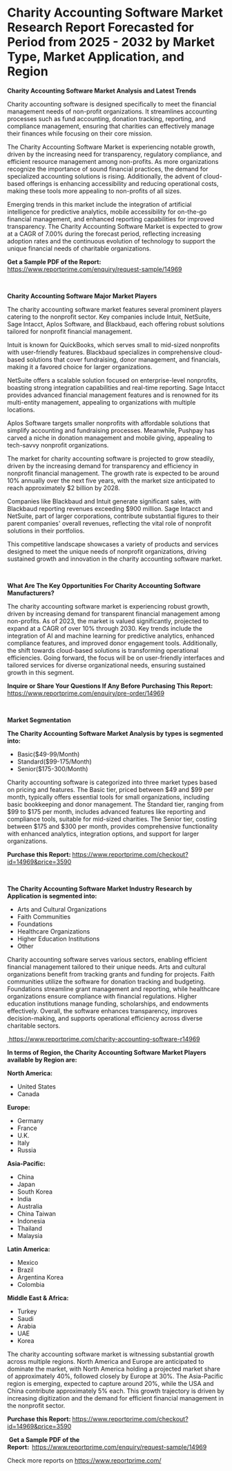 <p><h1>Charity Accounting Software Market Research Report Forecasted for Period from 2025 -  2032 by Market Type, Market Application, and Region</h1></p><p><strong>Charity Accounting Software Market Analysis and Latest Trends</strong></p>
<p><p>Charity accounting software is designed specifically to meet the financial management needs of non-profit organizations. It streamlines accounting processes such as fund accounting, donation tracking, reporting, and compliance management, ensuring that charities can effectively manage their finances while focusing on their core mission. </p><p>The Charity Accounting Software Market is experiencing notable growth, driven by the increasing need for transparency, regulatory compliance, and efficient resource management among non-profits. As more organizations recognize the importance of sound financial practices, the demand for specialized accounting solutions is rising. Additionally, the advent of cloud-based offerings is enhancing accessibility and reducing operational costs, making these tools more appealing to non-profits of all sizes.</p><p>Emerging trends in this market include the integration of artificial intelligence for predictive analytics, mobile accessibility for on-the-go financial management, and enhanced reporting capabilities for improved transparency. The Charity Accounting Software Market is expected to grow at a CAGR of 7.00% during the forecast period, reflecting increasing adoption rates and the continuous evolution of technology to support the unique financial needs of charitable organizations.</p></p>
<p><strong>Get a Sample PDF of the Report:&nbsp;</strong> <a href="https://www.reportprime.com/enquiry/request-sample/14969?utm_campaign=2177&utm_medium=2&utm_source=Github&utm_content=ia&utm_term=20032025&utm_id=charity-accounting-software">https://www.reportprime.com/enquiry/request-sample/14969</a></p>
<p>&nbsp;</p>
<p><strong>Charity Accounting Software Major Market Players</strong></p>
<p><p>The charity accounting software market features several prominent players catering to the nonprofit sector. Key companies include Intuit, NetSuite, Sage Intacct, Aplos Software, and Blackbaud, each offering robust solutions tailored for nonprofit financial management.</p><p>Intuit is known for QuickBooks, which serves small to mid-sized nonprofits with user-friendly features. Blackbaud specializes in comprehensive cloud-based solutions that cover fundraising, donor management, and financials, making it a favored choice for larger organizations.</p><p>NetSuite offers a scalable solution focused on enterprise-level nonprofits, boasting strong integration capabilities and real-time reporting. Sage Intacct provides advanced financial management features and is renowned for its multi-entity management, appealing to organizations with multiple locations.</p><p>Aplos Software targets smaller nonprofits with affordable solutions that simplify accounting and fundraising processes. Meanwhile, Pushpay has carved a niche in donation management and mobile giving, appealing to tech-savvy nonprofit organizations.</p><p>The market for charity accounting software is projected to grow steadily, driven by the increasing demand for transparency and efficiency in nonprofit financial management. The growth rate is expected to be around 10% annually over the next five years, with the market size anticipated to reach approximately $2 billion by 2028.</p><p>Companies like Blackbaud and Intuit generate significant sales, with Blackbaud reporting revenues exceeding $900 million. Sage Intacct and NetSuite, part of larger corporations, contribute substantial figures to their parent companies' overall revenues, reflecting the vital role of nonprofit solutions in their portfolios.</p><p>This competitive landscape showcases a variety of products and services designed to meet the unique needs of nonprofit organizations, driving sustained growth and innovation in the charity accounting software market.</p></p>
<p>&nbsp;</p>
<p><strong>What Are The Key Opportunities For Charity Accounting Software Manufacturers?</strong></p>
<p><p>The charity accounting software market is experiencing robust growth, driven by increasing demand for transparent financial management among non-profits. As of 2023, the market is valued significantly, projected to expand at a CAGR of over 10% through 2030. Key trends include the integration of AI and machine learning for predictive analytics, enhanced compliance features, and improved donor engagement tools. Additionally, the shift towards cloud-based solutions is transforming operational efficiencies. Going forward, the focus will be on user-friendly interfaces and tailored services for diverse organizational needs, ensuring sustained growth in this segment.</p></p>
<p><strong>Inquire or Share Your Questions If Any Before Purchasing This Report:</strong> <a href="https://www.reportprime.com/enquiry/pre-order/14969?utm_campaign=2177&utm_medium=2&utm_source=Github&utm_content=ia&utm_term=20032025&utm_id=charity-accounting-software">https://www.reportprime.com/enquiry/pre-order/14969</a></p>
<p>&nbsp;</p>
<p><strong>Market Segmentation</strong></p>
<p><strong>The Charity Accounting Software Market Analysis by types is segmented into:</strong></p>
<p><ul><li>Basic($49-99/Month)</li><li>Standard($99-175/Month)</li><li>Senior($175-300/Month)</li></ul></p>
<p><p>Charity accounting software is categorized into three market types based on pricing and features. The Basic tier, priced between $49 and $99 per month, typically offers essential tools for small organizations, including basic bookkeeping and donor management. The Standard tier, ranging from $99 to $175 per month, includes advanced features like reporting and compliance tools, suitable for mid-sized charities. The Senior tier, costing between $175 and $300 per month, provides comprehensive functionality with enhanced analytics, integration options, and support for larger organizations.</p></p>
<p><strong>Purchase this Report:&nbsp;</strong><a href="https://www.reportprime.com/checkout?id=14969&price=3590&utm_campaign=2177&utm_medium=2&utm_source=Github&utm_content=ia&utm_term=20032025&utm_id=charity-accounting-software">https://www.reportprime.com/checkout?id=14969&price=3590</a></p>
<p>&nbsp;</p>
<p><strong>The Charity Accounting Software Market Industry Research by Application is segmented into:</strong></p>
<p><ul><li>Arts and Cultural Organizations</li><li>Faith Communities</li><li>Foundations</li><li>Healthcare Organizations</li><li>Higher Education Institutions</li><li>Other</li></ul></p>
<p><p>Charity accounting software serves various sectors, enabling efficient financial management tailored to their unique needs. Arts and cultural organizations benefit from tracking grants and funding for projects. Faith communities utilize the software for donation tracking and budgeting. Foundations streamline grant management and reporting, while healthcare organizations ensure compliance with financial regulations. Higher education institutions manage funding, scholarships, and endowments effectively. Overall, the software enhances transparency, improves decision-making, and supports operational efficiency across diverse charitable sectors.</p></p>
<p><a href="https://www.reportprime.com/charity-accounting-software-r14969?utm_campaign=2177&utm_medium=2&utm_source=Github&utm_content=ia&utm_term=20032025&utm_id=charity-accounting-software">&nbsp;https://www.reportprime.com/charity-accounting-software-r14969</a></p>
<p><strong>In terms of Region, the Charity Accounting Software Market Players available by Region are:</strong></p>
<p>
    <p> <strong> North America: </strong>
        <ul>
            <li>United States</li>
            <li>Canada</li>
        </ul>
        </p> 
    <p> <strong> Europe: </strong>
        <ul>
            <li>Germany</li>
            <li>France</li>
            <li>U.K.</li>
            <li>Italy</li>
            <li>Russia</li>
        </ul>
        </p> 
    <p> <strong> Asia-Pacific: </strong>
        <ul>
            <li>China</li>
            <li>Japan</li>
            <li>South Korea</li>
            <li>India</li>
            <li>Australia</li>
            <li>China Taiwan</li>
            <li>Indonesia</li>
            <li>Thailand</li>
            <li>Malaysia</li>
        </ul>
        </p> 
    <p> <strong> Latin America: </strong>
        <ul>
            <li>Mexico</li>
            <li>Brazil</li>
            <li>Argentina Korea</li>
            <li>Colombia</li>
        </ul>
        </p> 
    <p> <strong> Middle East & Africa: </strong>
        <ul>
            <li>Turkey</li>
            <li>Saudi</li>
            <li>Arabia</li>
            <li>UAE</li>
            <li>Korea</li>
        </ul>
    </p>
    </p>
<p><p>The charity accounting software market is witnessing substantial growth across multiple regions. North America and Europe are anticipated to dominate the market, with North America holding a projected market share of approximately 40%, followed closely by Europe at 30%. The Asia-Pacific region is emerging, expected to capture around 20%, while the USA and China contribute approximately 5% each. This growth trajectory is driven by increasing digitization and the demand for efficient financial management in the nonprofit sector.</p></p>
<p><strong>Purchase this Report: </strong><a href="https://www.reportprime.com/checkout?id=14969&price=3590&utm_campaign=2177&utm_medium=2&utm_source=Github&utm_content=ia&utm_term=20032025&utm_id=charity-accounting-software">https://www.reportprime.com/checkout?id=14969&price=3590</a></p>
<p>&nbsp;<strong>Get a Sample PDF of the Report:&nbsp;&nbsp;</strong><a href="https://www.reportprime.com/enquiry/request-sample/14969?utm_campaign=2177&utm_medium=2&utm_source=Github&utm_content=ia&utm_term=20032025&utm_id=charity-accounting-software">https://www.reportprime.com/enquiry/request-sample/14969</a></p>
<p><strong></strong></p>
<p>Check more reports on <a href="https://www.reportprime.com/?utm_campaign=2177&utm_medium=2&utm_source=Github&utm_content=ia&utm_term=20032025&utm_id=charity-accounting-software">https://www.reportprime.com/</a></p>